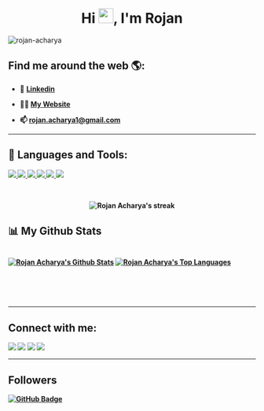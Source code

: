 <!-- <a href="#"><img width="100%" height="auto" src="https://ak.picdn.net/shutterstock/videos/1076564477/thumb/10.jpg?ip=x480" height="175px"/></a> -->

<h1 align="center">Hi <img src="https://raw.githubusercontent.com/MartinHeinz/MartinHeinz/master/wave.gif" width="30px">, I'm Rojan</h1>

<p align="left"> <img src="https://komarev.com/ghpvc/?username=rojan-acharya&label=Views&color=blue&style=plastic&style=for-the-badge" alt="rojan-acharya" /> </p>

## Find me around the web 🌎:

- 🤖 <a href="https://www.linkedin.com/in/rojan-acharya/" target="_blank"><b>Linkedin<b><a>

- 👨‍💻 <a href="https://rojanacharya.com.np/"><b>My Website<b><a>

- 📫 rojan.acharya1@gmail.com

<hr>

## 🚀 Languages and Tools: 

<p align="left"> 
    <!-- <a href="https://www.java.com" target="_blank"> <img src="https://img.icons8.com/color/48/000000/java-coffee-cup-logo.png"/> </a> -->
    <!-- <a href="https://reactjs.org/" target="_blank"> <img src="https://img.icons8.com/color/48/000000/react-native.png"/> </a> -->
    <!-- <a href="https://spring.io/projects/spring-boot" target="_blank"> <img src="https://img.icons8.com/color/48/000000/spring-logo.png"/> </a>  -->
    <!-- <a href="https://developer.mozilla.org/en-US/docs/Web/JavaScript" target="_blank"> <img src="https://img.icons8.com/color/48/000000/javascript.png"/> </a>  -->
    <a href="https://www.w3.org/html/" target="_blank"> <img src="https://img.icons8.com/color/48/000000/html-5.png"/> </a> 
    <a href="https://www.w3schools.com/css/" target="_blank"> <img src="https://img.icons8.com/color/48/000000/css3.png"/> </a> 
    <a href="https://developer.mozilla.org/en-US/docs/Web/JavaScript" target="_blank"> <img src="https://img.icons8.com/color/48/000000/javascript.png"/> </a> 
    <a href="https://getbootstrap.com" target="_blank"> <img src="https://img.icons8.com/color/48/000000/bootstrap.png"/> </a> 
    <a href="https://www.python.org" target="_blank"> <img src="https://img.icons8.com/color/48/000000/python.png"/> </a> 
    <!-- <a style="padding-right:8px;" href="https://nodejs.org" target="_blank"> <img src="https://img.icons8.com/color/48/000000/nodejs.png"/> </a>  -->
    <a style="padding-right:8px;" href="https://www.mysql.com/" target="_blank"> <img src="https://img.icons8.com/fluent/50/000000/mysql-logo.png"/> </a>
    <!-- <a href="https://www.mongodb.com/" target="_blank"> <img src="https://raw.githubusercontent.com/devicons/devicon/master/icons/mongodb/mongodb-original-wordmark.svg" alt="mongodb" width="48" height="48"/> </a>  -->
    <!-- <a href="https://firebase.google.com/" target="_blank"> <img src="https://img.icons8.com/color/48/000000/firebase.png"/> </a>  -->
    <!-- <a href="https://postman.com" target="_blank"> <img src="https://www.vectorlogo.zone/logos/getpostman/getpostman-icon.svg" alt="postman" width="45" height="45"/> </a>   
    <a href="https://git-scm.com/" target="_blank"> <img src="https://img.icons8.com/color/48/000000/git.png"/> </a> 
    <a href="https://www.jenkins.io" target="_blank"> <img src="https://www.vectorlogo.zone/logos/jenkins/jenkins-icon.svg" alt="jenkins" width="48" height="48"/> </a> 
    <a href="https://redux.js.org" target="_blank"> <img src="https://img.icons8.com/color/48/000000/redux.png"/> </a>
    <a href="https://expressjs.com" target="_blank"> <img src="https://raw.githubusercontent.com/devicons/devicon/master/icons/express/express-original-wordmark.svg" alt="express" width="40" height="40"/> </a> -->
</p>

<!-- [![React Badge](https://img.shields.io/badge/-React-61DBFB?style=for-the-badge&labelColor=black&logo=react&logoColor=61DBFB)](#)  [![Javascript Badge](https://img.shields.io/badge/-Javascript-F0DB4F?style=for-the-badge&labelColor=black&logo=javascript&logoColor=F0DB4F)](#) [![Typescript Badge](https://img.shields.io/badge/-Typescript-007acc?style=for-the-badge&labelColor=black&logo=typescript&logoColor=007acc)](#) [![Nodejs Badge](https://img.shields.io/badge/-Nodejs-3C873A?style=for-the-badge&labelColor=black&logo=node.js&logoColor=3C873A)](#) [![GraphQL Badge](https://img.shields.io/badge/-GraphQl-e535ab?style=for-the-badge&labelColor=black&logo=node.js&logoColor=e535ab)](#) -->
<br/>

<p align="center">
    <!-- <a href="https://github.com/SubhamRaoniar28/github-readme-streak-stats"> -->
        <img title="🔥 Get streak stats for your profile at git.io/streak-stats" alt="Rojan Acharya's streak" src="https://github-readme-streak-stats.herokuapp.com/?user=rojan-acharya&theme=black-ice&hide_border=true&stroke=0000&background=060A0CD0"/>
    </a>
</p>

## 📊 My Github Stats

  <br/>
    <a href="https://github.com/rojan-acharya/github-readme-stats"><img alt="Rojan Acharya's Github Stats" src="https://github-readme-stats.vercel.app/api?username=rojan-acharya&show_icons=true&count_private=true&theme=react&hide_border=true&bg_color=0D1117" /></a>
  <a href="https://github.com/rojan-acharya/github-readme-stats"><img alt="Rojan Acharya's Top Languages" src="https://github-readme-stats.vercel.app/api/top-langs/?username=rojan-acharya&langs_count=8&count_private=true&layout=compact&theme=react&hide_border=true&bg_color=0D1117" /></a>
  <br/>
  <!-- <b>Note:</b> Top languages is only a metric of the languages my public code consists of and doesn't reflect experience or skill level. -->
<br/>
<br/>

<!-- <a href="https://github.com/rojan-acharya/github-readme-activity-graph"><img alt="rojan-acharya's Activity Graph" src="https://activity-graph.herokuapp.com/graph?username=rojan-acharya&bg_color=0D1117&color=5BCDEC&line=5BCDEC&point=FFFFFF&hide_border=true" /></a> -->
<br/>
<br/>
<hr>

## Connect with me:
<p align="left">

<a href = https://www.linkedin.com/in/rojan-acharya-266b10213/><img src="https://img.icons8.com/fluent/48/000000/linkedin.png"/></a>
<a href = https://twitter.com/RojanAcharya10><img src="https://img.icons8.com/fluent/48/000000/twitter.png"/></a>
<a href = "https://www.instagram.com/rojanacharya_/"><img src="https://img.icons8.com/fluent/48/000000/instagram-new.png"/></a>
<a href = "https://www.facebook.com/profile.php?id=100010644993048"><img src="https://img.icons8.com/color/48/000000/facebook.png"/></a>

</p>
<hr>

## Followers
<!-- <a href="https://github.com/Meghna-DAS/github-profile-views-counter">
    <img src="https://komarev.com/ghpvc/?username=rojan-acharya">
</a> -->
<a href="https://github.com/rojan-acharya?tab=followers"><img src="https://img.shields.io/github/followers/rojan-acharya?label=Followers&style=social" alt="GitHub Badge"></a>
